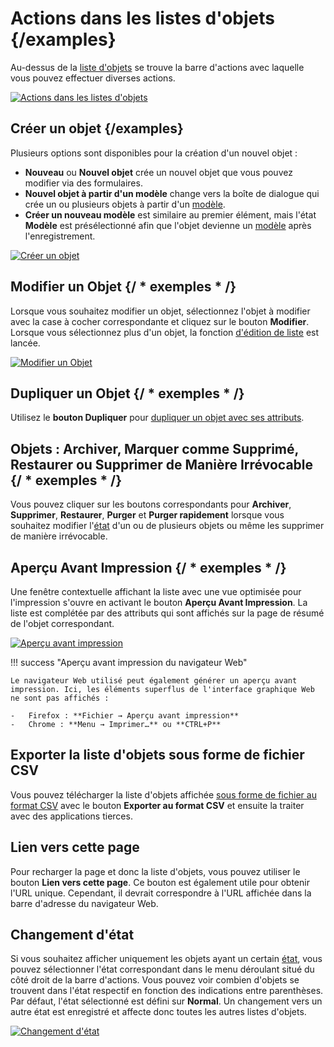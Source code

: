 # Actions dans les listes d'objets {/examples}

Au-dessus de la [liste d'objets](./index.md) se trouve la barre d'actions avec laquelle vous pouvez effectuer diverses actions.

[![Actions dans les listes d'objets](../../assets/images/en/basics/object-list/actions-in-object-lists/1-aiol.png)](../../assets/images/en/basics/object-list/actions-in-object-lists/1-aiol.png)

## Créer un objet {/examples}

Plusieurs options sont disponibles pour la création d'un nouvel objet :

-   **Nouveau** ou **Nouvel objet** crée un nouvel objet que vous pouvez modifier via des formulaires.
-   **Nouvel objet à partir d'un modèle** change vers la boîte de dialogue qui crée un ou plusieurs objets à partir d'un [modèle](../../efficient-documentation/templates.md).
-   **Créer un nouveau modèle** est similaire au premier élément, mais l'état **Modèle** est présélectionné afin que l'objet devienne un [modèle](../../efficient-documentation/templates.md) après l'enregistrement.

[![Créer un objet](../../assets/images/en/basics/object-list/actions-in-object-lists/2-aiol.png)](../../assets/images/en/basics/object-list/actions-in-object-lists/2-aiol.png)

## Modifier un Objet {/ * exemples * /}

Lorsque vous souhaitez modifier un objet, sélectionnez l'objet à modifier avec la case à cocher correspondante et cliquez sur le bouton **Modifier**. Lorsque vous sélectionnez plus d'un objet, la fonction [d'édition de liste](../../efficient-documentation/list-editing.md) est lancée.

[![Modifier un Objet](../../assets/images/en/basics/object-list/actions-in-object-lists/3-aiol.png)](../../assets/images/en/basics/object-list/actions-in-object-lists/3-aiol.png)

## Dupliquer un Objet {/ * exemples * /}

Utilisez le **bouton Dupliquer** pour [dupliquer un objet avec ses attributs](../../efficient-documentation/duplicate-objects.md).

## Objets : Archiver, Marquer comme Supprimé, Restaurer ou Supprimer de Manière Irrévocable {/ * exemples * /}

Vous pouvez cliquer sur les boutons correspondants pour **Archiver**, **Supprimer**, **Restaurer**, **Purger** et **Purger rapidement** lorsque vous souhaitez modifier l'[état](../life-and-documentation-cycle.md) d'un ou de plusieurs objets ou même les supprimer de manière irrévocable.

## Aperçu Avant Impression {/ * exemples * /}

Une fenêtre contextuelle affichant la liste avec une vue optimisée pour l'impression s'ouvre en activant le bouton **Aperçu Avant Impression**. La liste est complétée par des attributs qui sont affichés sur la page de résumé de l'objet correspondant.

[![Aperçu avant impression](../../assets/images/en/basics/object-list/actions-in-object-lists/4-aiol.png)](../../assets/images/en/basics/object-list/actions-in-object-lists/4-aiol.png)

!!! success "Aperçu avant impression du navigateur Web"

    Le navigateur Web utilisé peut également générer un aperçu avant impression. Ici, les éléments superflus de l'interface graphique Web ne sont pas affichés :

    -   Firefox : **Fichier → Aperçu avant impression**
    -   Chrome : **Menu → Imprimer…** ou **CTRL+P**

## Exporter la liste d'objets sous forme de fichier CSV

Vous pouvez télécharger la liste d'objets affichée [sous forme de fichier au format CSV](../../consolidate-data/csv-data-export.md) avec le bouton **Exporter au format CSV** et ensuite la traiter avec des applications tierces.

## Lien vers cette page

Pour recharger la page et donc la liste d'objets, vous pouvez utiliser le bouton **Lien vers cette page**. Ce bouton est également utile pour obtenir l'URL unique. Cependant, il devrait correspondre à l'URL affichée dans la barre d'adresse du navigateur Web.

## Changement d'état

Si vous souhaitez afficher uniquement les objets ayant un certain [état](../life-and-documentation-cycle.md), vous pouvez sélectionner l'état correspondant dans le menu déroulant situé du côté droit de la barre d'actions. Vous pouvez voir combien d'objets se trouvent dans l'état respectif en fonction des indications entre parenthèses. Par défaut, l'état sélectionné est défini sur **Normal**. Un changement vers un autre état est enregistré et affecte donc toutes les autres listes d'objets.

[![Changement d'état](../../assets/images/en/basics/object-list/actions-in-object-lists/5-aiol.png)](../../assets/images/en/basics/object-list/actions-in-object-lists/5-aiol.png)
